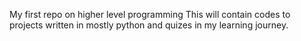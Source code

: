 My first repo on higher level programming
This will contain codes to projects written in mostly python and quizes in my learning journey.
